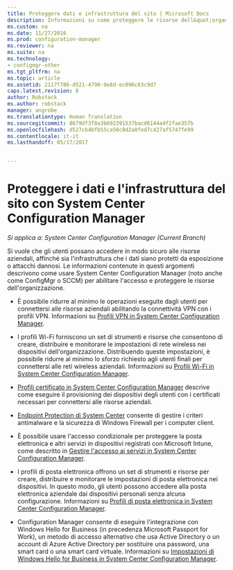 ```yaml
---
title: Proteggere dati e infrastruttura del sito | Microsoft Docs
description: Informazioni su come proteggere le risorse dell&quot;organizzazione da esposizione o attacchi dannosi con System Center Configuration Manager.
ms.custom: na
ms.date: 11/27/2016
ms.prod: configuration-manager
ms.reviewer: na
ms.suite: na
ms.technology:
- configmgr-other
ms.tgt_pltfrm: na
ms.topic: article
ms.assetid: 2117f786-d521-4790-9e8d-ec096c63c9d7
caps.latest.revision: 8
author: Robstack
ms.author: robstack
manager: angrobe
ms.translationtype: Human Translation
ms.sourcegitcommit: 8679df3f8a3b692391537bacd6144a4f2fae357b
ms.openlocfilehash: d527cb4bfb55ca50c8d2a0fed7c427af5747fe99
ms.contentlocale: it-it
ms.lasthandoff: 05/17/2017


---
```

# <a name="protect-data-and-site-infrastructure-with-system-center-configuration-manager"></a>Proteggere i dati e l'infrastruttura del sito con System Center Configuration Manager

*Si applica a: System Center Configuration Manager (Current Branch)*


Si vuole che gli utenti possano accedere in modo sicuro alle risorse aziendali, affinché sia l'infrastruttura che i dati siano protetti da esposizione o attacchi dannosi. Le informazioni contenute in questi argomenti descrivono come usare System Center Configuration Manager (noto anche come ConfigMgr o SCCM) per abilitare l'accesso e proteggere le risorse dell'organizzazione.  

-   È possibile ridurre al minimo le operazioni eseguite dagli utenti per connettersi alle risorse aziendali abilitando la connettività VPN con i profili VPN. Informazioni su [Profili VPN in System Center Configuration Manager](../deploy-use/vpn-profiles.md).  

-   I profili Wi-Fi forniscono un set di strumenti e risorse che consentono di creare, distribuire e monitorare le impostazioni di rete wireless nei dispositivi dell'organizzazione. Distribuendo queste impostazioni, è possibile ridurre al minimo lo sforzo richiesto agli utenti finali per connettersi alle reti wireless aziendali. Informazioni su [Profili Wi-Fi in System Center Configuration Manager](/sccm/protect/deploy-use/create-wifi-profiles).  

-   [Profili certificato in System Center Configuration Manager](../deploy-use/introduction-to-certificate-profiles.md) descrive come eseguire il provisioning dei dispositivi degli utenti con i certificati necessari per connettersi alle risorse aziendali.  

-   [Endpoint Protection di System Center](../deploy-use/endpoint-protection.md) consente di gestire i criteri antimalware e la sicurezza di Windows Firewall per i computer client.  

-   È possibile usare l'accesso condizionale per proteggere la posta elettronica e altri servizi in dispositivi registrati con Microsoft Intune, come descritto in [Gestire l'accesso ai servizi in System Center Configuration Manager](../deploy-use/manage-access-to-services.md).  

-   I profili di posta elettronica offrono un set di strumenti e risorse per creare, distribuire e monitorare le impostazioni di posta elettronica nei dispositivi. In questo modo, gli utenti possono accedere alla posta elettronica aziendale dai dispositivi personali senza alcuna configurazione. Informazioni su [Profili di posta elettronica in System Center Configuration Manager](../deploy-use/introduction-to-email-profiles.md).  

-   Configuration Manager consente di eseguire l'integrazione con Windows Hello for Business (in precedenza Microsoft Passport for Work), un metodo di accesso alternativo che usa Active Directory o un account di Azure Active Directory per sostituire una password, una smart card o una smart card virtuale. Informazioni su [Impostazioni di Windows Hello for Business in System Center Configuration Manager](../deploy-use/windows-hello-for-business-settings.md).  

